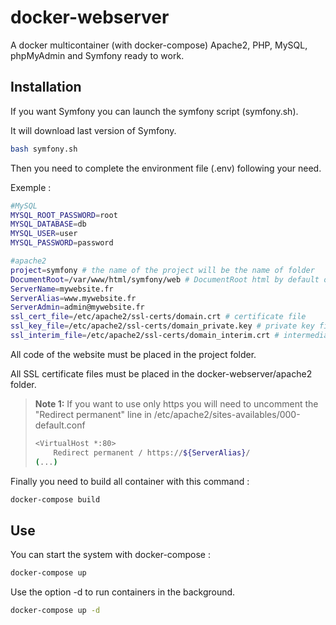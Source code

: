 
# docker-webserver

A docker multicontainer (with docker-compose) Apache2, PHP, MySQL, phpMyAdmin and Symfony ready to work.

## Installation
If you want Symfony you can launch the symfony script (symfony.sh).

It will download last version of Symfony.
```bash
bash symfony.sh
```
Then you need to complete the environment file (.env) following your need.

Exemple :
```bash
#MySQL
MYSQL_ROOT_PASSWORD=root
MYSQL_DATABASE=db
MYSQL_USER=user
MYSQL_PASSWORD=password

#apache2
project=symfony # the name of the project will be the name of folder
DocumentRoot=/var/www/html/symfony/web # DocumentRoot html by default or project_name/web for Symfony project
ServerName=mywebsite.fr
ServerAlias=www.mywebsite.fr
ServerAdmin=admin@mywebsite.fr
ssl_cert_file=/etc/apache2/ssl-certs/domain.crt # certificate file
ssl_key_file=/etc/apache2/ssl-certs/domain_private.key # private key file
ssl_interim_file=/etc/apache2/ssl-certs/domain_interim.crt # intermediate certificate file
```

All code of the website must be placed in the project folder.

All SSL certificate files must be placed in the docker-webserver/apache2 folder.


> **Note 1:** If you want to use only https you will need to uncomment the "Redirect permanent" line in /etc/apache2/sites-availables/000-default.conf
> ```bash
> <VirtualHost *:80>
>     Redirect permanent / https://${ServerAlias}/
> (...)
> ```




Finally you need to build all container with this command :
```bash
docker-compose build
```

## Use
You can start the system with docker-compose :
```bash
docker-compose up
```
Use the option -d to run containers in the background.
```bash
docker-compose up -d
```
